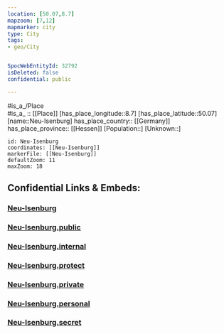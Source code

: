 ```yaml
---
location: [50.07,8.7] 
mapzoom: [7,12] 
mapmarker: city 
type: City
tags:
- geo/City


SpocWebEntityId: 32792
isDeleted: false
confidential: public

---
```

#is_a_/Place  
#is_a_ :: [[Place]] 
[has_place_longitude::8.7] 
[has_place_latitude::50.07] 
[name::Neu-Isenburg] 
has_place_country:: [[Germany]]  
has_place_province:: [[Hessen]] 
[Population::] 
[Unknown::] 


```leaflet
id: Neu-Isenburg
coordinates: [[Neu-Isenburg]] 
markerFile: [[Neu-Isenburg]] 
defaultZoom: 11 
maxZoom: 18
```


## Confidential Links & Embeds: 

### [Neu-Isenburg](/_Standards/Earth/Continent/Europe/Europe~Central/Germany/Germany~West/Hessen/counties~Hessen/Frankfurt~Main/cities~Frankfurt~Main/Neu-Isenburg.md) 

### [Neu-Isenburg.public](/_public/Earth/Continent/Europe/Europe~Central/Germany/Germany~West/Hessen/counties~Hessen/Frankfurt~Main/cities~Frankfurt~Main/Neu-Isenburg.public.md) 

### [Neu-Isenburg.internal](/_internal/Earth/Continent/Europe/Europe~Central/Germany/Germany~West/Hessen/counties~Hessen/Frankfurt~Main/cities~Frankfurt~Main/Neu-Isenburg.internal.md) 

### [Neu-Isenburg.protect](/_protect/Earth/Continent/Europe/Europe~Central/Germany/Germany~West/Hessen/counties~Hessen/Frankfurt~Main/cities~Frankfurt~Main/Neu-Isenburg.protect.md) 

### [Neu-Isenburg.private](/_private/Earth/Continent/Europe/Europe~Central/Germany/Germany~West/Hessen/counties~Hessen/Frankfurt~Main/cities~Frankfurt~Main/Neu-Isenburg.private.md) 

### [Neu-Isenburg.personal](/_personal/Earth/Continent/Europe/Europe~Central/Germany/Germany~West/Hessen/counties~Hessen/Frankfurt~Main/cities~Frankfurt~Main/Neu-Isenburg.personal.md) 

### [Neu-Isenburg.secret](/_secret/Earth/Continent/Europe/Europe~Central/Germany/Germany~West/Hessen/counties~Hessen/Frankfurt~Main/cities~Frankfurt~Main/Neu-Isenburg.secret.md)

